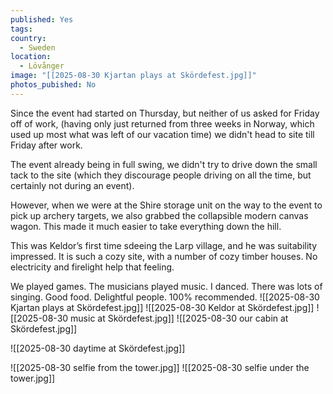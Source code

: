 ```yaml
---
published: Yes
tags:
country:
  - Sweden
location:
  - Lövånger
image: "[[2025-08-30 Kjartan plays at Skördefest.jpg]]"
photos_pubished: No
---
```

Since the event had started on Thursday, but neither of us asked for Friday off of work, (having only just returned from three weeks in Norway, which used up most what was left of our vacation time) we didn't head to site till Friday after work. 

The event already being in full swing, we didn't try to drive down the small tack to the site (which they discourage people driving on all the time, but certainly not during an event).

However, when we were at the Shire storage unit on the way to the event to pick up archery targets, we also grabbed the collapsible modern canvas wagon.  This made it much easier to take everything down the hill.

This was Keldor’s first time sdeeing the Larp village, and he was suitability impressed. It is such a cozy site, with a number of cozy timber houses. No electricity and firelight help that feeling.

We played games. The musicians played music. I danced. There was lots of singing. Good food. Delightful people. 100% recommended. 
![[2025-08-30 Kjartan plays at Skördefest.jpg]]
![[2025-08-30 Keldor at Skördefest.jpg]]
![[2025-08-30 music at Skördefest.jpg]]
![[2025-08-30 our cabin at Skördefest.jpg]]

![[2025-08-30 daytime at Skördefest.jpg]]

![[2025-08-30 selfie from the tower.jpg]]
![[2025-08-30 selfie under the tower.jpg]]